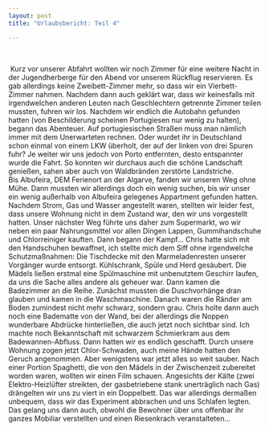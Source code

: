 ```yaml
---
layout: post
title: "Urlaubsbericht: Teil 4"

---
```


 

 Kurz vor unserer Abfahrt wollten wir noch Zimmer für eine weitere Nacht in der Jugendherberge für den Abend vor unserem Rückflug reservieren. Es gab allerdings keine Zweibett-Zimmer mehr, so dass wir ein Vierbett-Zimmer nahmen. Nachdem dann auch geklärt war, dass wir keinesfalls mit irgendwelchen anderen Leuten nach Geschlechtern getrennte Zimmer teilen mussten, fuhren wir los. Nachdem wir endlich die Autobahn gefunden hatten (von Beschilderung scheinen Portugiesen nur wenig zu halten), begann das Abenteuer. Auf portugiesischen Straßen muss man nämlich immer mit dem Unerwarteten rechnen. Oder wurdet ihr in Deutschland schon einmal von einem LKW überholt, der auf der linken von drei Spuren fuhr? Je weiter wir uns jedoch von Porto entfernten, desto entspannter wurde die Fahrt. So konnten wir durchaus auch die schöne Landschaft genießen, sahen aber auch von Waldbränden zerstörte Landstriche.  
Bis Albufeira, DEM Ferienort an der Algarve, fanden wir unseren Weg ohne Mühe. Dann mussten wir allerdings doch ein wenig suchen, bis wir unser ein wenig außerhalb von Albufeira gelegenes Appartment gefunden hatten. Nachdem Strom, Gas und Wasser angestellt waren, stellten wir leider fest, dass unsere Wohnung nicht in dem Zustand war, den wir uns vorgestellt hatten. Unser nächster Weg führte uns daher zum Supermarkt, wo wir neben ein paar Nahrungsmittel vor allen Dingen Lappen, Gummihandschuhe und Chlorreiniger kauften. Dann begann der Kampf... Chris hatte sich mit den Handschuhen bewaffnet, ich stellte mich dem Siff ohne irgendwelche Schutzmaßnahmen: Die Tischdecke mit den Marmeladenresten unserer Vorgänger wurde entsorgt. Kühlschrank, Spüle und Herd gesäubert. Die Mädels ließen erstmal eine Spülmaschine mit unbenutztem Geschirr laufen, da uns die Sache alles andere als geheuer war. Dann kamen die Badezimmer an die Reihe. Zunächst mussten die Duschvorhänge dran glauben und kamen in die Waschmaschine. Danach waren die Ränder am Boden zumindest nicht mehr schwarz, sondern grau. Chris holte dann auch noch eine Badematte von der Wand, bei der allerdings die Noppen wunderbare Abdrücke hinterließen, die auch jetzt noch sichtbar sind. Ich machte noch Bekanntschaft mit schwarzem Schmierkram aus dem Badewannen-Abfluss. Dann hatten wir es endlich geschafft. Durch unsere Wohnung zogen jetzt Chlor-Schwaden, auch meine Hände hatten den Geruch angenommen. Aber wenigstens war jetzt alles so weit sauber. Nach einer Portion Spaghetti, die von den Mädels in der Zwischenzeit zubereitet worden waren, wollten wir einen Film schauen. Angesichts der Kälte (zwei Elektro-Heizlüfter streikten, der gasbetriebene stank unerträglich nach Gas) drängelten wir uns zu viert in ein Doppelbett. Das war allerdings dermaßen unbequem, dass wir das Experiment abbrachen und uns Schlafen legten. Das gelang uns dann auch, obwohl die Bewohner über uns offenbar ihr ganzes Mobiliar verstellten und einen Riesenkrach veranstalteten...
